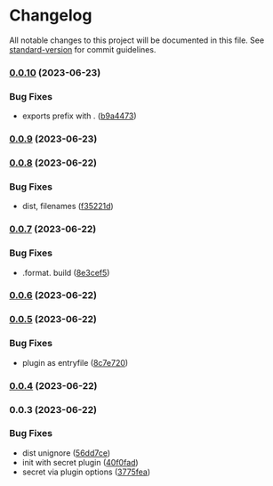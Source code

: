# Changelog

All notable changes to this project will be documented in this file. See [standard-version](https://github.com/conventional-changelog/standard-version) for commit guidelines.

### [0.0.10](https://github.com/BKeanu1989/vue-secret-directive/compare/v0.0.9...v0.0.10) (2023-06-23)


### Bug Fixes

* exports prefix with . ([b9a4473](https://github.com/BKeanu1989/vue-secret-directive/commit/b9a447356e641a1f6338e6545344dc0e34ac5989))

### [0.0.9](https://github.com/BKeanu1989/vue-secret-directive/compare/v0.0.8...v0.0.9) (2023-06-23)

### [0.0.8](https://github.com/BKeanu1989/vue-secret-directive/compare/v0.0.7...v0.0.8) (2023-06-22)


### Bug Fixes

* dist, filenames ([f35221d](https://github.com/BKeanu1989/vue-secret-directive/commit/f35221df51903f9242fceba5cc4bd66093a48037))

### [0.0.7](https://github.com/BKeanu1989/vue-secret-directive/compare/v0.0.6...v0.0.7) (2023-06-22)


### Bug Fixes

* .format. build ([8e3cef5](https://github.com/BKeanu1989/vue-secret-directive/commit/8e3cef543109d8d4502750e6f4ae81763d0e6d1e))

### [0.0.6](https://github.com/BKeanu1989/vue-secret-directive/compare/v0.0.5...v0.0.6) (2023-06-22)

### [0.0.5](https://github.com/BKeanu1989/vue-secret-directive/compare/v0.0.4...v0.0.5) (2023-06-22)


### Bug Fixes

* plugin as entryfile ([8c7e720](https://github.com/BKeanu1989/vue-secret-directive/commit/8c7e720c32bfbda4edd08d1dce8337f815f06b15))

### [0.0.4](https://github.com/BKeanu1989/vue-secret-directive/compare/v0.0.3...v0.0.4) (2023-06-22)

### 0.0.3 (2023-06-22)


### Bug Fixes

* dist unignore ([56dd7ce](https://github.com/BKeanu1989/vue-secret-directive/commit/56dd7ce2f58cf41dff97fc78f6184cd6aece72fd))
* init with secret plugin ([40f0fad](https://github.com/BKeanu1989/vue-secret-directive/commit/40f0fad0554bf2ed5f99717f843ac5fb21a8ca27))
* secret via plugin options ([3775fea](https://github.com/BKeanu1989/vue-secret-directive/commit/3775fea34ccff1546d689ae559fc3ba4ea35c275))
